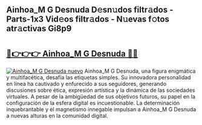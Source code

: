 ## Ainhoa_M G Desnuda D𝚎sn𝚞dos filtr𝚊dos - Parts-1x3 Vid𝚎os filtr𝚊dos - N𝚞evas f𝚘tos atr𝚊ctivas Gi8p9

# <h2><a href="http://mb0e19.tromn.icu/?c=Ainhoa_M+G+Desnuda">🔗👉👉👉 Ainhoa_M G Desnuda 🔗🔗</a></h2>

[![Ainhoa_M G Desnuda nuevo](https://i.imgur.com/pEAQMta.gif)](http://mb0e19.tromn.icu/?c=Ainhoa_M+G+Desnuda)
Ainhoa_M G Desnuda, una figura enigmática y multifacética, desafía las etiquetas simples. Su innovadora personalidad en línea ha cautivado y enfurecido a sus seguidores, generando discusiones sobre ética, expresión artística y la dinámica de las sociedades virtuales. A pesar de la ambigüedad de sus objetivos futuros, su papel en la configuración de la esfera digital es incuestionable. La determinación inquebrantable y el magnetismo innegable impulsan a Ainhoa_M G Desnuda a nuevas alturas en la comunidad digital.
